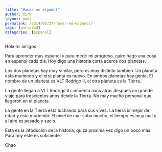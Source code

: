 ```yaml
---
title: "Hacer en español"
author: dirk
layout: post
permalink: /2014/02/27/hacer-en-espanol/
tags: [unlisted]
categories: [espanol]
---
```


Hola mi amigos

Para aprender mas espanol y para medir mi progreso, quiro hago una cosa en espanol cada dia. Hoy digo una historia corta acerca dos planetas.

Los dos planetas hay muy similar, pero es muy distinto tambien. Un planeta esta muriendo y el otra planta es nuevo. En ambos planetas hay gente. El nombre de un planeta es VLT Rodrigo II, el otra planeta es la Tierra.

La gente llegan a VLT Rodrigo II cincuenta anos atras despues un grande viaje para trescientos anos desde la Tierra. No may mucho personal que llegeron en el planeta.

La gente en la Tierra esta luchando para sus vives. La tierra is mejor de edad y esta muriendo. El nivel de mar subo mucho, el tiempo es muy mal y el aire es pesado y sucio.

Esta es la intoducion de la historia, quiza proxima vez digo un poco mas. Para hoy este es suficiente.

Chao
